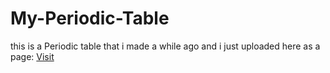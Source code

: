 # My-Periodic-Table
this is a Periodic table that i made a while ago and i just uploaded here as a page:
<a href="https://stefalgo.github.io/My-Periodic-Table/" class="prc-Button-Label-pTQ3x" target="_blank">Visit</a>
